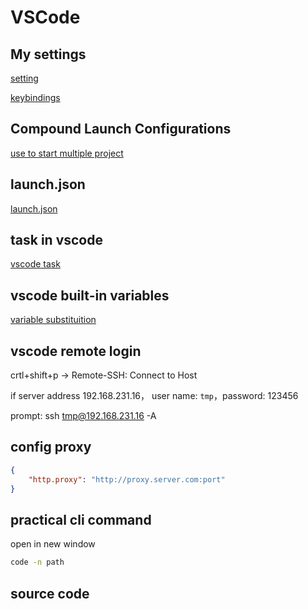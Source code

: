 # VSCode

## My settings

[setting](vscode-settings.md)

[keybindings](vscode-keybindings.md)

## Compound Launch Configurations

[use to start multiple project](vscode-compound-launch-configurations.md)

## launch.json

[launch.json](vscode-launch-json.md)

## task in vscode

[vscode task](vscode-tasks.md)

## vscode built-in variables

[variable substituition](vscode-variable-substitution.md)

## vscode remote login

crtl+shift+p -> Remote-SSH: Connect to Host

if server address 192.168.231.16， user name: `tmp`，password: 123456

prompt: ssh tmp@192.168.231.16 -A

## config proxy

```json
{
    "http.proxy": "http://proxy.server.com:port"
}
```

## practical cli command

open in new window

```bash
code -n path
```

## source code

